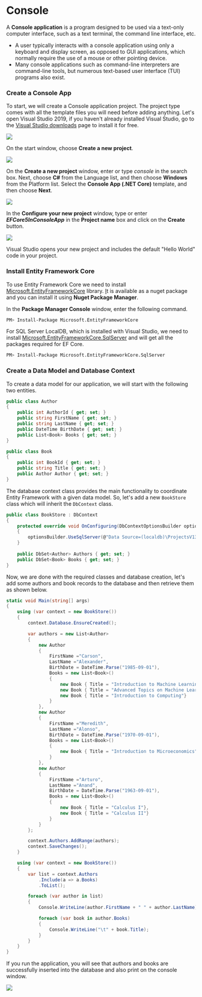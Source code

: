 # Console

A **Console application** is a program designed to be used via a text-only computer interface, such as a text terminal, the command line interface, etc.

* A user typically interacts with a console application using only a keyboard and display screen, as opposed to GUI applications, which normally require the use of a mouse or other pointing device.
* Many console applications such as command-line interpreters are command-line tools, but numerous text-based user interface \(TUI\) programs also exist.

### Create a Console App

To start, we will create a Console application project. The project type comes with all the template files you will need before adding anything. Let's open Visual Studio 2019, if you haven't already installed Visual Studio, go to the [Visual Studio downloads](https://visualstudio.microsoft.com/downloads) page to install it for free.

![](../.gitbook/assets/image%20%289%29.png)

On the start window, choose **Create a new project**.

![](../.gitbook/assets/image%20%2812%29.png)

On the **Create a new project** window, enter or type _console_ in the search box. Next, choose **C\#** from the Language list, and then choose **Windows** from the Platform list. Select the **Console App \(.NET Core\)** template, and then choose **Next**.

![](../.gitbook/assets/image%20%288%29.png)

In the **Configure your new project** window, type or enter _**EFCore5InConsoleApp**_ in the **Project name** box and click on the **Create** button. 

![](../.gitbook/assets/image%20%2810%29.png)

Visual Studio opens your new project and includes the default "Hello World" code in your project.

### Install Entity Framework Core

To use Entity Framework Core we need to install [Microsoft.EntityFrameworkCore](https://www.nuget.org/packages/Z.EntityFramework.Extensions.EFCore/) library. [I](https://www.nuget.org/packages/Z.EntityFramework.Extensions.EFCore/)t is available as a nuget package and you can install it using **Nuget Package Manager**.

In the **Package Manager Console** window, enter the following command.

```bash
PM> Install-Package Microsoft.EntityFrameworkCore
```

For SQL Server LocalDB, which is installed with Visual Studio, we need to install [Microsoft.EntityFrameworkCore.SqlServer](https://www.nuget.org/packages/Microsoft.EntityFrameworkCore.SqlServer) and will get all the packages required for EF Core.

```bash
PM> Install-Package Microsoft.EntityFrameworkCore.SqlServer
```

### Create a Data Model and Database Context

To create a data model for our application, we will start with the following two entities.

```csharp
public class Author
{
    public int AuthorId { get; set; }
    public string FirstName { get; set; }
    public string LastName { get; set; }
    public DateTime BirthDate { get; set; }
    public List<Book> Books { get; set; }
}

public class Book
{
    public int BookId { get; set; }
    public string Title { get; set; }
    public Author Author { get; set; }
}
```

The database context class provides the main functionality to coordinate Entity Framework with a given data model. So, let's add a new `BookStore` class which will inherit the `DbContext` class.

```csharp
public class BookStore : DbContext
{
    protected override void OnConfiguring(DbContextOptionsBuilder optionsBuilder)
    {
        optionsBuilder.UseSqlServer(@"Data Source=(localdb)\ProjectsV13;Initial Catalog=BookStoreDb;");
    }
        
    public DbSet<Author> Authors { get; set; }
    public DbSet<Book> Books { get; set; }
}
```

Now, we are done with the required classes and database creation, let's add some authors and book records to the database and then retrieve them as shown below.

```csharp
static void Main(string[] args)
{
    using (var context = new BookStore())
    {
        context.Database.EnsureCreated();

        var authors = new List<Author>
        {
            new Author
            {
                FirstName ="Carson",
                LastName ="Alexander",
                BirthDate = DateTime.Parse("1985-09-01"),
                Books = new List<Book>()
                {
                    new Book { Title = "Introduction to Machine Learning"},
                    new Book { Title = "Advanced Topics on Machine Learning"},
                    new Book { Title = "Introduction to Computing"}
                }
            },
            new Author
            {
                FirstName ="Meredith",
                LastName ="Alonso",
                BirthDate = DateTime.Parse("1970-09-01"),
                Books = new List<Book>()
                {
                    new Book { Title = "Introduction to Microeconomics"}
                }
            },
            new Author
            {
                FirstName ="Arturo",
                LastName ="Anand",
                BirthDate = DateTime.Parse("1963-09-01"),
                Books = new List<Book>()
                {
                    new Book { Title = "Calculus I"},
                    new Book { Title = "Calculus II"}
                }
            }
        };

        context.Authors.AddRange(authors);
        context.SaveChanges();
    }

    using (var context = new BookStore())
    {
        var list = context.Authors
            .Include(a => a.Books)
            .ToList();

        foreach (var author in list)
        {
            Console.WriteLine(author.FirstName + " " + author.LastName);

            foreach (var book in author.Books)
            {
                Console.WriteLine("\t" + book.Title);
            }
        }
    }
}

```

If you run the application, you will see that authors and books are successfully inserted into the database and also print on the console window.

![](../.gitbook/assets/image%20%2811%29.png)

